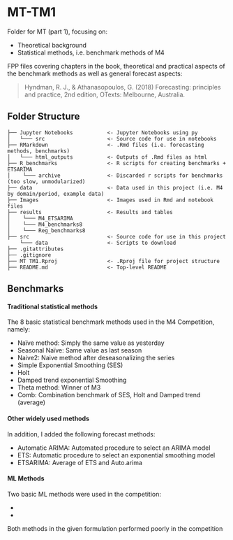 # MT-TM1
Folder for MT (part 1), focusing on:

- Theoretical background
- Statistical methods, i.e. benchmark methods of M4

FPP files covering chapters in the book, theoretical and practical aspects of the benchmark methods as well as general forecast aspects:

> Hyndman, R. J., & Athanasopoulos, G. (2018) Forecasting: principles and practice, 2nd edition, OTexts: Melbourne, Australia.

## Folder Structure
```
├── Jupyter Notebooks           <- Jupyter Notebooks using py
│   └─── src                    <- Source code for use in notebooks
├── RMarkdown                   <- .Rmd files (i.e. forecasting methods, benchmarks)
│   └─── html_outputs           <- Outputs of .Rmd files as html
├── R_benchmarks                <- R scripts for creating benchmarks + ETSARIMA
│    └─── archive               <- Discarded r scripts for benchmarks (too slow, unmodularized)
├── data                        <- Data used in this project (i.e. M4 by domain/period, example data)
├── Images                      <- Images used in Rmd and notebook files
├── results                     <- Results and tables
│    └─── M4_ETSARIMA           
│    └─── M4_benchmarks8
│    └─── Reg_benchmarks8
├── src                         <- Source code for use in this project
    └─── data                   <- Scripts to download
├── .gitattributes
├── .gitignore
├── MT TM1.Rproj                <- .Rproj file for project structure
├── README.md                   <- Top-level README
```


## Benchmarks

#### Traditional statistical methods

The 8 basic statistical benchmark methods used in the M4 Competition, namely:

- Naïve method: Simply the same value as yesterday
- Seasonal Naïve: Same value as last season
- Naive2: Naive method after deseasonalizing the series
- Simple Exponential Smoothing (SES)
- Holt
- Damped trend exponential Smoothing
- Theta method: Winner of M3
- Comb: Combination benchmark of SES, Holt and Damped trend (average)

#### Other widely used methods

In addition, I added the following forecast methods:

- Automatic ARIMA: Automated procedure to select an ARIMA model
- ETS: Automatic procedure to select an exponential smoothing model
- ETSARIMA: Average of ETS and Auto.arima

#### ML Methods

Two basic ML methods were used in the competition:

- 
-

Both methods in the given formulation performed poorly in the competition
